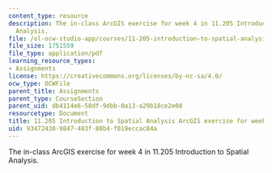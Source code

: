 ```yaml
---
content_type: resource
description: The in-class ArcGIS exercise for week 4 in 11.205 Introduction to Spatial
  Analysis.
file: /ol-ocw-studio-app/courses/11-205-introduction-to-spatial-analysis-fall-2019/934724309847483f88b4f019eccac84a_11.205f19_week_4_arc.pdf
file_size: 1751559
file_type: application/pdf
learning_resource_types:
- Assignments
license: https://creativecommons.org/licenses/by-nc-sa/4.0/
ocw_type: OCWFile
parent_title: Assignments
parent_type: CourseSection
parent_uid: db4114e6-58df-9dbb-0a13-a29b18ce2e08
resourcetype: Document
title: 11.205 Introduction to Spatial Analysis ArcGIS exercise for week 4
uid: 93472430-9847-483f-88b4-f019eccac84a
---
```

The in-class ArcGIS exercise for week 4 in 11.205 Introduction to Spatial Analysis.